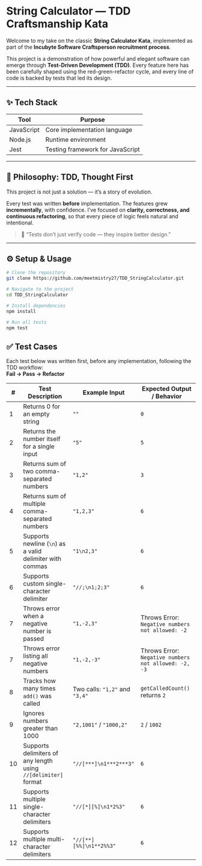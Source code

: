 # String Calculator — TDD Craftsmanship Kata

Welcome to my take on the classic **String Calculator Kata**, implemented as part of the **Incubyte Software Craftsperson recruitment process**.

This project is a demonstration of how powerful and elegant software can emerge through **Test-Driven Development (TDD)**. Every feature here has been carefully shaped using the red-green-refactor cycle, and every line of code is backed by tests that led its design.

---

## ✨ Tech Stack

| Tool       | Purpose                       |
|------------|-------------------------------|
| JavaScript | Core implementation language  |
| Node.js    | Runtime environment            |
| Jest       | Testing framework for JavaScript     |

---

## 🧭 Philosophy: TDD, Thought First

This project is not just a solution — it’s a story of evolution.

Every test was written **before** implementation. The features grew **incrementally**, with confidence. I’ve focused on **clarity, correctness, and continuous refactoring**, so that every piece of logic feels natural and intentional.

> 🧠 “Tests don’t just verify code — they inspire better design.”

---

## ⚙️ Setup & Usage

```bash
# Clone the repository
git clone https://github.com/meetmistry27/TDD_StringCalculator.git

# Navigate to the project
cd TDD_StringCalculator

# Install dependencies
npm install

# Run all tests
npm test

```

## ✅ Test Cases

Each test below was written first, before any implementation, following the TDD workflow:  
**Fail → Pass → Refactor**

| #   | Test Description                                                   | Example Input                         | Expected Output / Behavior                         |
|-----|--------------------------------------------------------------------|---------------------------------------|----------------------------------------------------|
| 1   | Returns 0 for an empty string                                      | `""`                                  | `0`                                                |
| 2   | Returns the number itself for a single input                       | `"5"`                                 | `5`                                                |
| 3   | Returns sum of two comma-separated numbers                         | `"1,2"`                               | `3`                                                |
| 4   | Returns sum of multiple comma-separated numbers                    | `"1,2,3"`                             | `6`                                                |
| 5   | Supports newline (`\n`) as a valid delimiter with commas           | `"1\n2,3"`                            | `6`                                                |
| 6   | Supports custom single-character delimiter                         | `"//;\n1;2;3"`                        | `6`                                                |
| 7   | Throws error when a negative number is passed                      | `"1,-2,3"`                            | Throws Error: `Negative numbers not allowed: -2`       |
| 7  | Throws error listing all negative numbers                          | `"1,-2,-3"`                           | Throws Error: `Negative numbers not allowed: -2, -3`   |
| 8 | Tracks how many times `add()` was called                           | Two calls: `"1,2"` and `"3,4"`      | `getCalledCount()` returns `2`                    |
| 9   | Ignores numbers greater than 1000                                  | `"2,1001"` / `"1000,2"`              | `2` / `1002`                                       |
| 10  | Supports delimiters of any length using `//[delimiter]` format     | `"//[***]\n1***2***3"`               | `6`                                                |
| 11  | Supports multiple single-character delimiters                      | `"//[*][%]\n1*2%3"`                  | `6`                                                |
| 12  | Supports multiple multi-character delimiters                       | `"//[**][%%]\n1**2%%3"`              | `6`                                                |


